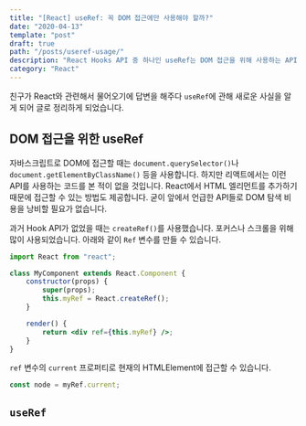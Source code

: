 ```yaml
---
title: "[React] useRef: 꼭 DOM 접근에만 사용해야 할까?"
date: "2020-04-13"
template: "post"
draft: true
path: "/posts/useref-usage/"
description: "React Hooks API 중 하나인 useRef는 DOM 접근을 위해 사용하는 API로 알려져있습니다. useRef의 또 다른 사용 용도를 소개하는 글입니다."
category: "React"
---
```


친구가 React와 관련해서 물어오기에 답변을 해주다 `useRef`에 관해 새로운 사실을 알게 되어 글로 정리하게 되었습니다.

## DOM 접근을 위한 useRef

자바스크립트로 DOM에 접근할 때는 `document.querySelector()`나 `document.getElementByClassName()` 등을 사용합니다. 하지만 리액트에서는 이런 API를 사용하는 코드를 본 적이 없을 것입니다. React에서 HTML 엘리먼트를 추가하기 때문에 접근할 수 있는 방법도 제공합니다. 굳이 앞에서 언급한 API들로 DOM 탐색 비용을 낭비할 필요가 없습니다.

과거 Hook API가 없었을 때는 `createRef()`를 사용했습니다. 포커스나 스크롤을 위해 많이 사용되었습니다. 아래와 같이 `Ref` 변수를 만들 수 있습니다.

```jsx
import React from "react";

class MyComponent extends React.Component {
    constructor(props) {
        super(props);
        this.myRef = React.createRef();
    }

    render() {
        return <div ref={this.myRef} />;
    }
}
```

`ref` 변수의 `current` 프로퍼티로 현재의 HTMLElement에 접근할 수 있습니다.

```js
const node = myRef.current;
```

## `useRef`
